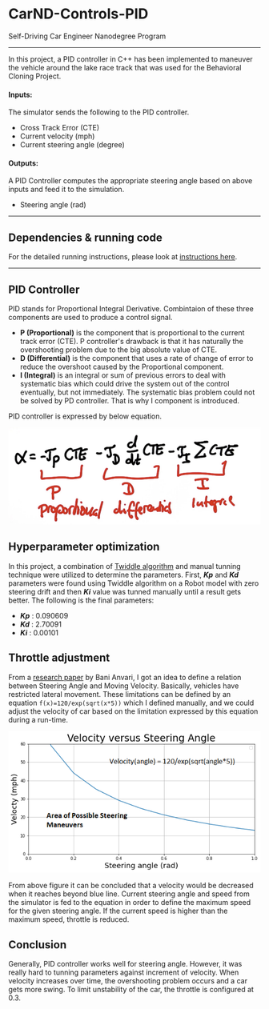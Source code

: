 # CarND-Controls-PID
Self-Driving Car Engineer Nanodegree Program

---

In this project, a PID controller in C++ has been implemented to maneuver the vehicle around the lake race track that was used for the Behavioral Cloning Project.

#### Inputs:
The simulator sends the following to the PID controller.
* Cross Track Error (CTE)
* Current velocity (mph)
* Current steering angle (degree)

#### Outputs:
A PID Controller computes the appropriate steering angle based on above inputs and feed it to the simulation.

* Steering angle (rad)

---
## Dependencies & running code

For the detailed running instructions, please look at [instructions here](./INSTALLATION.md). 

---
## PID Controller

PID stands for Proportional Integral Derivative. Combintaion of these three components are used to produce a control signal. 

* __P (Proportional)__ is the component that is proportional to the current track error (CTE). 
P controller's drawback is that it has naturally the overshooting problem due to the big absolute value of CTE.
* __D (Differential)__ is the component that uses a rate of change of error to reduce the overshoot caused by the Proportional component. 
* __I (Integral)__ is an integral or sum of previous errors to deal with systematic bias which could drive the system out of the control eventually, but not immediately. 
The systematic bias problem could not be solved by PD controller. That is why I component is introduced.

PID controller is expressed by below equation.

<img src="img/PID_controller_equation.png"/>

## Hyperparameter optimization

In this project, a combination of [Twiddle algorithm](https://www.youtube.com/watch?v=2uQ2BSzDvXs) and manual tunning technique were utilized to determine the parameters. 
First, **_Kp_** and **_Kd_** parameters were found using Twiddle algorithm on a Robot model with zero steering drift and then **_Ki_** value was tunned manually until a result gets better. The following is the final parameters:
* **_Kp_** : 0.090609
* **_Kd_** : 2.70091
* **_Ki_** : 0.00101

## Throttle adjustment 

From a [research paper](https://www.researchgate.net/publication/275889217_A_Mathematical_Model_for_Driver_and_Pedestrian_Interaction_in_Shared_Space_Environments) by Bani Anvari, I got an idea to define a relation between Steering Angle and Moving Velocity. 
Basically, vehicles have restricted lateral movement. These limitations can be defined by an equation `f(x)=120/exp(sqrt(x*5))` which I defined manually, and we could adjust the velocity of car based on the limitation expressed by this equation during a run-time. 

<img src="img/velocity_vs_angle.png"/>

From above figure it can be concluded that a velocity would be decreased when it reaches beyond blue line. Current steering angle and speed from the simulator is fed to the equation in order to define the maximum speed for the given steering angle. 
If the current speed is higher than the maximum speed, throttle is reduced.

## Conclusion
Generally, PID controller works well for steering angle. However, it was really hard to tunning parameters against increment of velocity.
When velocity increases over time, the overshooting problem occurs and a car gets more swing. To limit unstability of the car, the throttle is configured at 0.3.
